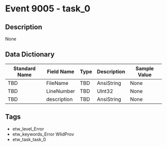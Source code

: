 # Event 9005 - task_0

## Description
None

## Data Dictionary
|Standard Name|Field Name|Type|Description|Sample Value|
|---|---|---|---|---|
|TBD|FileName|TBD|AnsiString|None|None|
|TBD|LineNumber|TBD|UInt32|None|None|
|TBD|description|TBD|AnsiString|None|None|

## Tags
* etw_level_Error
* etw_keywords_Error WlidProv
* etw_task_task_0